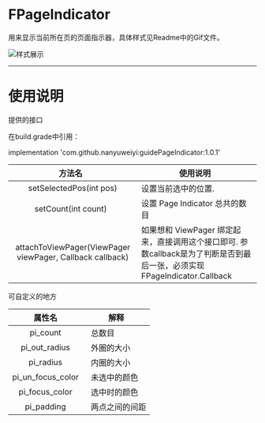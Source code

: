 # FPageIndicator
用来显示当前所在页的页面指示器，具体样式见Readme中的Gif文件。

![样式展示](https://cloud.githubusercontent.com/assets/1680722/20701135/42297c0a-b64c-11e6-8eea-ab706946af90.gif)

---------------
# 使用说明

提供的接口

在build.grade中引用：

implementation 'com.github.nanyuweiyi:guidePageIndicator:1.0.1'

|方法名   	|使用说明   	|
|:-:	|---	|
|setSelectedPos(int pos)   	|设置当前选中的位置.   	|
|setCount(int count)   	|设置 Page Indicator 总共的数目   	|
|attachToViewPager(ViewPager viewPager, Callback callback)   	|如果想和 ViewPager 绑定起来，直接调用这个接口即可. 参数callback是为了判断是否到最后一张，必须实现FPageIndicator.Callback  	|

可自定义的地方

|属性名   	|解释   	|
|:-:	|---	|
|pi_count   	|总数目 	|
|pi_out_radius   	|外圈的大小 	|
|pi_radius   	|内圈的大小 	|
|pi_un_focus_color   	|未选中的颜色 	|
|pi_focus_color   	|选中时的颜色 	|
|pi_padding   	|两点之间的间距 	|

